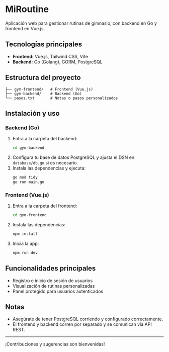 # MiRoutine

Aplicación web para gestionar rutinas de gimnasio, con backend en Go y frontend en Vue.js.

## Tecnologías principales

- **Frontend:** Vue.js, Tailwind CSS, Vite
- **Backend:** Go (Golang), GORM, PostgreSQL

## Estructura del proyecto

```
├── gym-frontend/   # Frontend (Vue.js)
├── gym-backend/    # Backend (Go)
└── pasos.txt       # Notas o pasos personalizados
```

## Instalación y uso

### Backend (Go)

1. Entra a la carpeta del backend:
   ```bash
   cd gym-backend
   ```
2. Configura tu base de datos PostgreSQL y ajusta el DSN en `database/db.go` si es necesario.
3. Instala las dependencias y ejecuta:
   ```bash
   go mod tidy
   go run main.go
   ```

### Frontend (Vue.js)

1. Entra a la carpeta del frontend:
   ```bash
   cd gym-frontend
   ```
2. Instala las dependencias:
   ```bash
   npm install
   ```
3. Inicia la app:
   ```bash
   npm run dev
   ```

## Funcionalidades principales

- Registro e inicio de sesión de usuarios
- Visualización de rutinas personalizadas
- Panel protegido para usuarios autenticados

## Notas

- Asegúrate de tener PostgreSQL corriendo y configurado correctamente.
- El frontend y backend corren por separado y se comunican vía API REST.

---

¡Contribuciones y sugerencias son bienvenidas!
